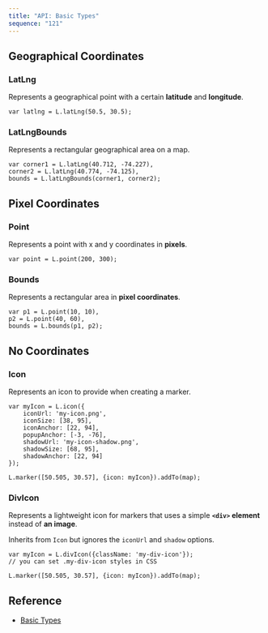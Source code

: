 ```yaml
---
title: "API: Basic Types"
sequence: "121"
---
```


## Geographical Coordinates

### LatLng

Represents a geographical point with a certain **latitude** and **longitude**.

```text
var latlng = L.latLng(50.5, 30.5);
```

### LatLngBounds

Represents a rectangular geographical area on a map.

```text
var corner1 = L.latLng(40.712, -74.227),
corner2 = L.latLng(40.774, -74.125),
bounds = L.latLngBounds(corner1, corner2);
```

## Pixel Coordinates

### Point

Represents a point with x and y coordinates in **pixels**.

```text
var point = L.point(200, 300);
```

### Bounds

Represents a rectangular area in **pixel coordinates**.

```text
var p1 = L.point(10, 10),
p2 = L.point(40, 60),
bounds = L.bounds(p1, p2);
```

## No Coordinates

### Icon

Represents an icon to provide when creating a marker.

```text
var myIcon = L.icon({
    iconUrl: 'my-icon.png',
    iconSize: [38, 95],
    iconAnchor: [22, 94],
    popupAnchor: [-3, -76],
    shadowUrl: 'my-icon-shadow.png',
    shadowSize: [68, 95],
    shadowAnchor: [22, 94]
});

L.marker([50.505, 30.57], {icon: myIcon}).addTo(map);
```

### DivIcon

Represents a lightweight icon for markers that uses a simple **`<div>` element** instead of **an image**.

Inherits from `Icon` but ignores the `iconUrl` and `shadow` options.

```text
var myIcon = L.divIcon({className: 'my-div-icon'});
// you can set .my-div-icon styles in CSS

L.marker([50.505, 30.57], {icon: myIcon}).addTo(map);
```

## Reference

- [Basic Types](https://leafletjs.com/reference.html#latlng)
